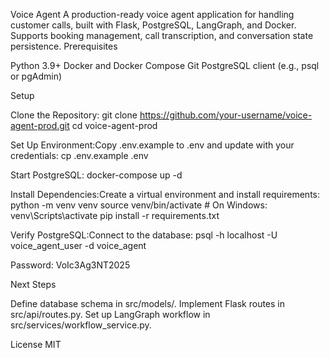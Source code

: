 Voice Agent
   A production-ready voice agent application for handling customer calls, built with Flask, PostgreSQL, LangGraph, and Docker. Supports booking management, call transcription, and conversation state persistence.
Prerequisites

Python 3.9+
Docker and Docker Compose
Git
PostgreSQL client (e.g., psql or pgAdmin)

Setup

Clone the Repository:
git clone https://github.com/your-username/voice-agent-prod.git
cd voice-agent-prod


Set Up Environment:Copy .env.example to .env and update with your credentials:
cp .env.example .env


Start PostgreSQL:
docker-compose up -d


Install Dependencies:Create a virtual environment and install requirements:
python -m venv venv
source venv/bin/activate  # On Windows: venv\Scripts\activate
pip install -r requirements.txt


Verify PostgreSQL:Connect to the database:
psql -h localhost -U voice_agent_user -d voice_agent

Password: VoIc3Ag3NT2025


Next Steps

Define database schema in src/models/.
Implement Flask routes in src/api/routes.py.
Set up LangGraph workflow in src/services/workflow_service.py.

License
   MIT
